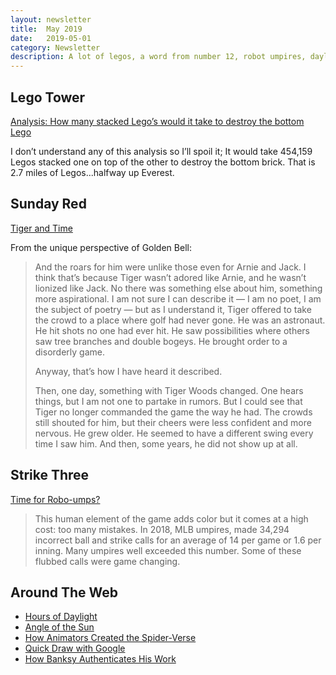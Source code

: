 ```yaml
---
layout: newsletter
title:  May 2019
date:   2019-05-01
category: Newsletter
description: A lot of legos, a word from number 12, robot umpires, daylight hours, sunshine, animating Into the Spider-Verse, Banksy authentication
---
```


## Lego Tower

[Analysis: How many stacked Lego’s would it take to destroy the bottom Lego](https://www.scribd.com/document/66096946/A-Redditor-s-Dilemma "Analysis: How many stacked Lego’s would it take to destroy the bottom Lego")

I don’t understand any of this analysis so I’ll spoil it; It would take 454,159 Legos stacked one on top of the other to destroy the bottom brick. That is 2.7 miles of Legos...halfway up Everest.

## Sunday Red

[Tiger and Time](https://joeposnanski.com/tiger-and-time/)

From the unique perspective of Golden Bell:

> And the roars for him were unlike those even for Arnie and Jack. I think that’s because Tiger wasn’t adored like Arnie, and he wasn’t lionized like Jack. No there was something else about him, something more aspirational. I am not sure I can describe it — I am no poet, I am the subject of poetry — but as I understand it, Tiger offered to take the crowd to a place where golf had never gone. He was an astronaut. He hit shots no one had ever hit. He saw possibilities where others saw tree branches and double bogeys. He brought order to a disorderly game.
> 
> Anyway, that’s how I have heard it described.
> 
> Then, one day, something with Tiger Woods changed. One hears things, but I am not one to partake in rumors. But I could see that Tiger no longer commanded the game the way he had. The crowds still shouted for him, but their cheers were less confident and more nervous. He grew older. He seemed to have a different swing every time I saw him. And then, some years, he did not show up at all.
 
## Strike Three

[Time for Robo-umps?](https://www.bu.edu/today/2019/mlb-umpires-strike-zone-accuracy/ "Time for Robo-umps?")

> This human element of the game adds color but it comes at a high cost: too many mistakes. In 2018, MLB umpires, made 34,294 incorrect ball and strike calls for an average of 14 per game or 1.6 per inning. Many umpires well exceeded this number. Some of these flubbed calls were game changing.

## Around The Web

- [Hours of Daylight](https://i.redd.it/09zt0whwl1q21.gif "Hours of Daylight")
- [Angle of the Sun](https://preview.redd.it/od94t7ohh9q21.gif?format=mp4&s=9c4cccbf85fcc92a920cf12faf35c0713a071e1f "Angle of the Sun")
- [How Animators Created the Spider-Verse](https://www.youtube.com/watch?v=l-wUKu_V2Lk "How Animators Created the Spider-Verse")
- [Quick Draw with Google](https://quickdraw.withgoogle.com "Quick Draw with Google")
- [How Banksy Authenticates His Work](https://reprage.com/post/how-banksy-authenticates-his-work "How Banksy Authenticates His Work")
